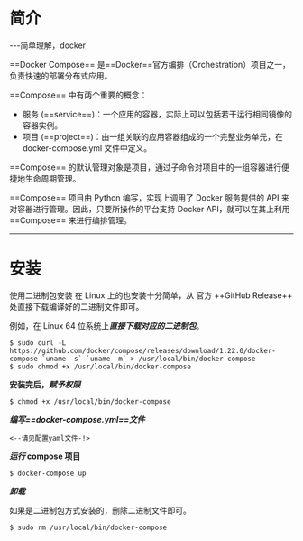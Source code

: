 # 简介
---简单理解，docker

==Docker Compose== 是==Docker==官方编排（Orchestration）项目之一，负责快速的部署分布式应用。

==Compose== 中有两个重要的概念：

- 服务 (==service==)：一个应用的容器，实际上可以包括若干运行相同镜像的容器实例。
- 项目 (==project==)：由一组关联的应用容器组成的一个完整业务单元，在 docker-compose.yml 文件中定义。


==Compose== 的默认管理对象是项目，通过子命令对项目中的一组容器进行便捷地生命周期管理。

==Compose== 项目由 Python 编写，实现上调用了 Docker 服务提供的 API 来对容器进行管理。因此，只要所操作的平台支持 Docker API，就可以在其上利用 ==Compose== 来进行编排管理。


---


# 安装
使用二进制包安装
在 Linux 上的也安装十分简单，从 官方 ++GitHub Release++ 处直接下载编译好的二进制文件即可。

例如，在 Linux 64 位系统上***直接下载对应的二进制包***。

```
$ sudo curl -L https://github.com/docker/compose/releases/download/1.22.0/docker-compose-`uname -s`-`uname -m` > /usr/local/bin/docker-compose
$ sudo chmod +x /usr/local/bin/docker-compose
```

**安装完后，*赋予权限***

```
$ chmod +x /usr/local/bin/docker-compose
```

***编写==docker-compose.yml==文件***

```
<--请见配置yaml文件-!>
```


***运行* compose 项目**

```
$ docker-compose up
```


***卸载***

如果是二进制包方式安装的，删除二进制文件即可。

```
$ sudo rm /usr/local/bin/docker-compose
```


